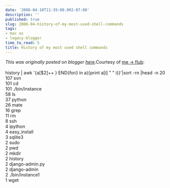 ```yaml
---
date: '2008-04-10T11:39:00.002-07:00'
description: ''
published: true
slug: 2008-04-history-of-my-most-used-shell-commands
tags:
- mac os
- legacy-blogger
time_to_read: 5
title: History of my most used shell commands
---
```


*This was originally posted on blogger [here](https://pydanny.blogspot.com/2008/04/history-of-my-most-used-shell-commands.html)*.Courtesy of <a href="http://bruynooghe.blogspot.com/2008/04/shell-history.html">me -&gt; flub</a>:<br /><br />history | awk '{a[$2]++ } END{for(i in a){print a[i] " " i}}'|sort -rn |head -n 20<br />107 svn<br />101 cd<br />101 ./bin/instance<br />58 ls<br />37 python<br />26 mate<br />16 grep<br />11 rm<br />8 ssh<br />4 ipython<br />4 easy_install<br />3 sqlite3<br />2 sudo<br />2 pwd<br />2 mkdir<br />2 history<br />2 django-admin.py<br />2 django-admin<br />2 ./bin/instance1<br />1 wget
